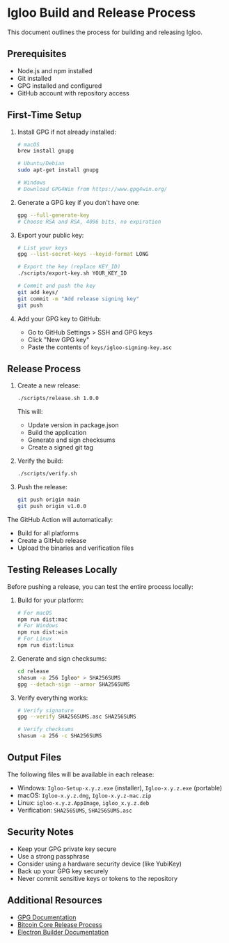 # Igloo Build and Release Process

This document outlines the process for building and releasing Igloo.

## Prerequisites

- Node.js and npm installed
- Git installed
- GPG installed and configured
- GitHub account with repository access

## First-Time Setup

1. Install GPG if not already installed:
   ```bash
   # macOS
   brew install gnupg

   # Ubuntu/Debian
   sudo apt-get install gnupg

   # Windows
   # Download GPG4Win from https://www.gpg4win.org/
   ```

2. Generate a GPG key if you don't have one:
   ```bash
   gpg --full-generate-key
   # Choose RSA and RSA, 4096 bits, no expiration
   ```

3. Export your public key:
   ```bash
   # List your keys
   gpg --list-secret-keys --keyid-format LONG
   
   # Export the key (replace KEY_ID)
   ./scripts/export-key.sh YOUR_KEY_ID
   
   # Commit and push the key
   git add keys/
   git commit -m "Add release signing key"
   git push
   ```

4. Add your GPG key to GitHub:
   - Go to GitHub Settings > SSH and GPG keys
   - Click "New GPG key"
   - Paste the contents of `keys/igloo-signing-key.asc`

## Release Process

1. Create a new release:
   ```bash
   ./scripts/release.sh 1.0.0
   ```
   This will:
   - Update version in package.json
   - Build the application
   - Generate and sign checksums
   - Create a signed git tag

2. Verify the build:
   ```bash
   ./scripts/verify.sh
   ```

3. Push the release:
   ```bash
   git push origin main
   git push origin v1.0.0
   ```

The GitHub Action will automatically:
- Build for all platforms
- Create a GitHub release
- Upload the binaries and verification files

## Testing Releases Locally

Before pushing a release, you can test the entire process locally:

1. Build for your platform:
   ```bash
   # For macOS
   npm run dist:mac
   # For Windows
   npm run dist:win
   # For Linux
   npm run dist:linux
   ```

2. Generate and sign checksums:
   ```bash
   cd release
   shasum -a 256 Igloo* > SHA256SUMS
   gpg --detach-sign --armor SHA256SUMS
   ```

3. Verify everything works:
   ```bash
   # Verify signature
   gpg --verify SHA256SUMS.asc SHA256SUMS
   
   # Verify checksums
   shasum -a 256 -c SHA256SUMS
   ```

## Output Files

The following files will be available in each release:
- Windows: `Igloo-Setup-x.y.z.exe` (installer), `Igloo-x.y.z.exe` (portable)
- macOS: `Igloo-x.y.z.dmg`, `Igloo-x.y.z-mac.zip`
- Linux: `igloo-x.y.z.AppImage`, `igloo_x.y.z.deb`
- Verification: `SHA256SUMS`, `SHA256SUMS.asc`

## Security Notes

- Keep your GPG private key secure
- Use a strong passphrase
- Consider using a hardware security device (like YubiKey)
- Back up your GPG key securely
- Never commit sensitive keys or tokens to the repository

## Additional Resources

- [GPG Documentation](https://www.gnupg.org/documentation/)
- [Bitcoin Core Release Process](https://github.com/bitcoin/bitcoin/blob/master/doc/release-process.md)
- [Electron Builder Documentation](https://www.electron.build/)